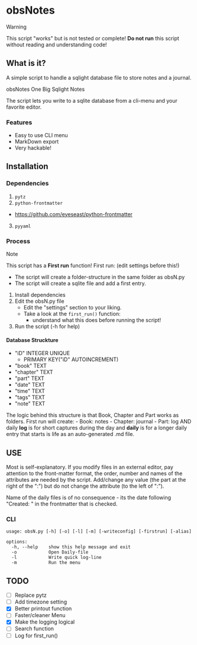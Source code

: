 # obsNotes

> [!WARNING]
> This script "works" but is not tested or complete!
> **Do not run** this script without reading and understanding code!


## What is it?

A simple script to handle a sqlight database file to store notes and a journal.

obsNotes
    One Big Sqlight Notes


The script lets you write to a sqlite database from a cli-menu and your favorite editor.


### Features

- Easy to use CLI menu
- MarkDown export
- Very hackable!


## Installation


### Dependencies

1. ``pytz``
2. ``python-frontmatter``
 * https://github.com/eyeseast/python-frontmatter
3. ``pyyaml`` 

### Process


> [!NOTE]
> This script has a **First run** function!
> First run: (edit settings before this!)
>   - The script will create a folder-structure in the same folder as obsN.py
>   - The script will create a sqlite file and add a first entry.

1. Install dependencies
2. Edit the obsN.py file
    * Edit the "settings" section to your liking.
    * Take a look at the ``first_run()`` function:
        * understand what this does before running the script!
3. Run the script (-h for help)

#### Database Struckture

* "iD"	INTEGER UNIQUE
    * PRIMARY KEY("iD" AUTOINCREMENT)
* "book"	TEXT
* "chapter"	TEXT
* "part"	TEXT
* "date"	TEXT
* "time"	TEXT
* "tags"	TEXT
* "note"	TEXT

The logic behind this structure is that Book, Chapter and Part works as folders.
First run will create:
    - Book: notes
    - Chapter: journal
    - Part: log AND daily
**log** is for short captures during the day
and **daily** is for a longer daily entry
that starts is life as an auto-generated .md file.


## USE

Most is self-explanatory.
If you modify files in an external editor, pay attention to the front-matter format,
the order, number and names of the attributes are needed by the script.
Add/change any value (the part at the right of the ":") but do not change the attribute (to the left of ":").

Name of the daily files is of no consequence - its the date following "Created: " in the frontmatter that is checked.

### CLI
```
usage: obsN.py [-h] [-o] [-l] [-m] [-writeconfig] [-firstrun] [-alias]

options:
  -h, --help    show this help message and exit
  -o            Open Daily-file
  -l            Write quick log-line
  -m            Run the menu
```

## TODO

- [ ] Replace pytz
- [ ] Add timezone setting
- [x] Better printout function   
- [ ] Faster/cleaner Menu   
- [x] Make the logging logical 
- [ ] Search function  
- [ ] Log for first_run() 

